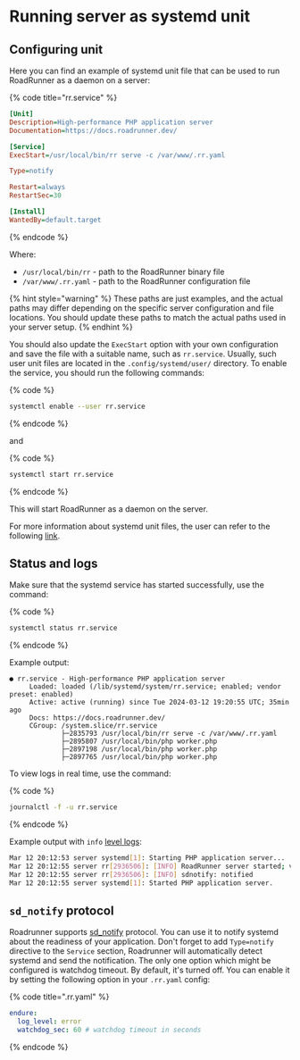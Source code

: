 # Running server as systemd unit

## Configuring unit

Here you can find an example of systemd unit file that can be used to run RoadRunner as a daemon on
a server:

{% code title="rr.service" %}

```ini
[Unit]
Description=High-performance PHP application server
Documentation=https://docs.roadrunner.dev/

[Service]
ExecStart=/usr/local/bin/rr serve -c /var/www/.rr.yaml

Type=notify

Restart=always
RestartSec=30

[Install]
WantedBy=default.target 
```

{% endcode %}

Where:

- `/usr/local/bin/rr` - path to the RoadRunner binary file
- `/var/www/.rr.yaml` - path to the RoadRunner configuration file

{% hint style="warning" %}
These paths are just examples, and the actual paths may differ depending on the specific
server configuration and file locations. You should update these paths to match the actual paths used in your server
setup.
{% endhint %}

You should also update the `ExecStart` option with your own configuration and save the file with a suitable name,
such as `rr.service`. Usually, such user unit files are located in the `.config/systemd/user/` directory. To enable the
service, you should run the following commands:

{% code %}

```bash
systemctl enable --user rr.service
```

{% endcode %}

and

{% code %}

```bash
systemctl start rr.service
```

{% endcode %}

This will start RoadRunner as a daemon on the server.

For more information about systemd unit files, the user can refer to the
following [link](https://wiki.archlinux.org/index.php/systemd#Writing_unit_files).

## Status and logs

Make sure that the systemd service has started successfully, use the command:

{% code %}

```bash
systemctl status rr.service
```
{% endcode %}

Example output:

```
● rr.service - High-performance PHP application server
     Loaded: loaded (/lib/systemd/system/rr.service; enabled; vendor preset: enabled)
     Active: active (running) since Tue 2024-03-12 19:20:55 UTC; 35min ago
     Docs: https://docs.roadrunner.dev/
     CGroup: /system.slice/rr.service
             ├─2835793 /usr/local/bin/rr serve -c /var/www/.rr.yaml
             ├─2895807 /usr/local/bin/php worker.php
             ├─2897198 /usr/local/bin/php worker.php
             ├─2897765 /usr/local/bin/php worker.php
```

To view logs in real time, use the command:

{% code %}

```bash
journalctl -f -u rr.service
```

{% endcode %}

Example output with `info` [level logs](../lab/logger.md#level):

```bash
Mar 12 20:12:53 server systemd[1]: Starting PHP application server...
Mar 12 20:12:55 server rr[2936506]: [INFO] RoadRunner server started; version: 2023.3.10, buildtime: 2024-02-01T22:33:17+0000
Mar 12 20:12:55 server rr[2936506]: [INFO] sdnotify: notified
Mar 12 20:12:55 server systemd[1]: Started PHP application server.
```

## `sd_notify` protocol

Roadrunner supports [sd_notify](https://man.archlinux.org/man/sd_notify.3.en) protocol. You can use it to notify systemd about the readiness of your application. Don't forget to add `Type=notify` directive to the `Service` section, Roadrunner will automatically detect systemd and send the notification. The only one option which might be
configured is watchdog timeout. By default, it's turned off. You can enable it by setting the following option in your
`.rr.yaml` config:

{% code title=".rr.yaml" %}

```yaml
endure:
  log_level: error
  watchdog_sec: 60 # watchdog timeout in seconds
```

{% endcode %}
